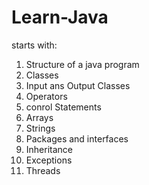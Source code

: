 # Learn-Java
starts with:
1. Structure of a java program
2. Classes
3. Input ans Output Classes
4. Operators
5. conrol Statements
6. Arrays
7. Strings
8. Packages and interfaces
9. Inheritance
10. Exceptions
11. Threads
